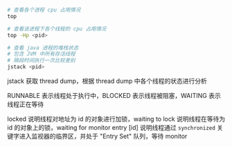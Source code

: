 ```sh
# 查看各个进程 cpu 占用情况
top

# 查看该进程下各个线程的 cpu 占用情况
top -Hp <pid>
```

```sh
# 查看 java 进程的堆栈状态
# 包含 JVM 中所有存活线程
# 隔段时间执行一次比较差别
jstack <pid>
```

jstack 获取 thread dump，根据 thread dump 中各个线程的状态进行分析

RUNNABLE 表示线程处于执行中，BLOCKED 表示线程被阻塞，WAITING 表示线程正在等待

locked <id> 说明线程对地址为 id 的对象进行加锁，waiting to lock <id> 说明线程在等待为 id 的对象上的锁，waiting for monitor entry [id] 说明线程通过 `synchronized` 关键字进入监视器的临界区，并处于 "Entry Set" 队列，等待 monitor